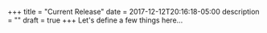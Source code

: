 +++
title = "Current Release"
date = 2017-12-12T20:16:18-05:00
description = ""
draft = true
+++
Let's define a few things here...